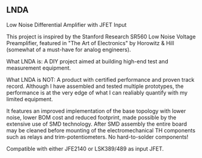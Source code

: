 ## LNDA
Low Noise Differential Amplifier with JFET Input

This project is inspired by the Stanford Research SR560 Low Noise Voltage Preamplifier,
featured in "The Art of Electronics" by Horowitz & Hill (somewhat of a must-have for analog engineers).

What LNDA is: A DIY project aimed at building high-end test and measurement equipment.

What LNDA is NOT: A product with certified performance and proven track record. Although I have assembled
and tested multiple prototypes, the performance is at the very edge of what I can realiably quantify with my limited equipment.

It features an improved implementation of the base topology with lower noise, lower BOM cost
and reduced footprint, made possible by the extensive use of SMD technology. After SMD
assembly the entire board may be cleaned before mounting of the electromechanical TH
components such as relays and trim-potentiometers. No hard-to-solder components!

Compatible with either JFE2140 or LSK389/489 as input JFET.
